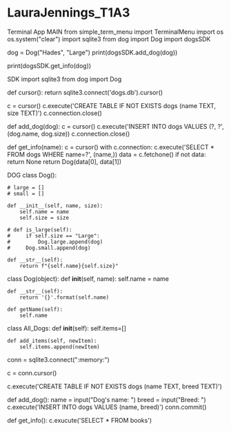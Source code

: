 # LauraJennings_T1A3
Terminal App
MAIN
from simple_term_menu import TerminalMenu 
import os
os.system("clear")
import sqlite3
from dog import Dog
import dogsSDK

dog = Dog("Hades", "Large")
print(dogsSDK.add_dog(dog))

print(dogsSDK.get_info(dog))

SDK
import sqlite3
from dog import Dog

def cursor():
    return sqlite3.connect('dogs.db').cursor()

c = cursor()
c.execute('CREATE TABLE IF NOT EXISTS dogs (name TEXT, size TEXT)')
c.connection.close()

def add_dog(dog):
    c = cursor()
    c.execute('INSERT INTO dogs VALUES (?, ?', (dog.name, dog.size))
    c.connection.close()


def get_info(name):
    c = cursor()
    with c.connection:
        c.execute('SELECT * FROM dogs WHERE name=?', (name,))
    data =  c.fetchone()
    if not data:
        return None
    return Dog(data[0], data[1])

DOG
class Dog():

    # large = []
    # small = []

    def __init__(self, name, size):
        self.name = name
        self.size = size
    
    # def is_large(self):
    #     if self.size == "Large":
    #         Dog.large.append(dog)
    #     Dog.small.append(dog)

    def __str__(self):
        return f"{self.name}{self.size}"








class Dog(object):
    def __init__(self, name):
        self.name = name

    def __str__(self):
        return '{}'.format(self.name)

    def getName(self):
        self.name

class All_Dogs:
    def __init__(self):
        self.items=[]
    
    def add_items(self, newItem):
        self.items.append(newItem)


conn = sqlite3.connect(":memory:")

c = conn.cursor()

c.execute('CREATE TABLE IF NOT EXISTS dogs (name TEXT, breed TEXT)')

def add_dog():
    name = input("Dog's name: ")
    breed = input("Breed: ")
    c.execute('INSERT INTO dogs VALUES (name, breed)')
    conn.commit()

def get_info():
    c.exucute('SELECT * FROM books')